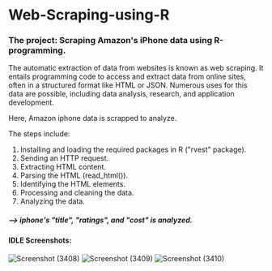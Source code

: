# Web-Scraping-using-R
### The project: Scraping Amazon's iPhone data using R-programming.

The automatic extraction of data from websites is known as web scraping. It entails programming code to access and extract data from online sites, often in a structured format like HTML or JSON. Numerous uses for this data are possible, including data analysis, research, and application development.

Here, Amazon iphone data is scrapped to analyze.

The steps include:
1. Installing and loading the required packages in R ("rvest" package).
2. Sending an HTTP request.
3. Extracting HTML content.
4. Parsing the HTML (read_html()).
5. Identifying the HTML elements.
6. Processing and cleaning the data.
7. Analyzing the data.

##### --> iphone's "title", "ratings", and "cost" is analyzed.


#### IDLE Screenshots:


![Screenshot (3408)](https://github.com/Ashish1100/Web-Scraping-using-R-/assets/97810143/d0226232-3a20-4513-93f9-98ecce07d1d1)
![Screenshot (3409)](https://github.com/Ashish1100/Web-Scraping-using-R-/assets/97810143/ae205853-d26e-4f33-a92c-41164ea5be17)
![Screenshot (3410)](https://github.com/Ashish1100/Web-Scraping-using-R-/assets/97810143/d4c3b7f1-3815-469d-a527-dcc2af4bcd87)
